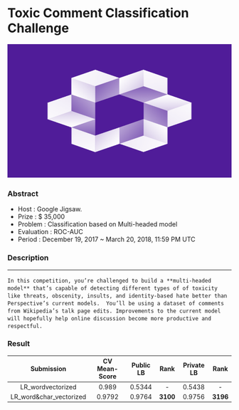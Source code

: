 # Toxic Comment Classification Challenge
<img src="Toxic Comment Classification Challenge/toxic_comment.png" width="700" height='300'>

### Abstract
- Host : Google Jigsaw.
- Prize : $ 35,000
- Problem : Classification based on Multi-headed model  
- Evaluation : ROC-AUC
- Period : December 19, 2017 ~ March 20, 2018, 11:59 PM UTC


### Description
---
`In this competition, you’re challenged to build a **multi-headed model** that’s capable of detecting different types of of toxicity like threats, obscenity, insults, and identity-based hate better than Perspective’s current models. 
You’ll be using a dataset of comments from Wikipedia’s talk page edits. Improvements to the current model will hopefully help online discussion become more productive and respectful.`


### Result

| Submission | CV Mean-Score | Public LB | Rank | Private LB | Rank |
|:----------:|:----------:|:---------:|:----:|:----------:|:----:|
| LR_wordvectorized | 0.989 | 0.5344 | - | 0.5438 | - |
| LR_word&char_vectorized | 0.9792 | 0.9764 | **3100** | 0.9756 | **3196** |
